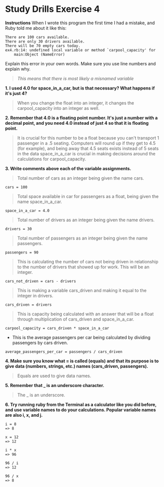 # Study Drills Exercise 4

__Instructions__
When I wrote this program the first time I had a mistake, and Ruby told me about it like this:
```
There are 100 cars available.
There are only 30 drivers available.
There will be 70 empty cars today.
ex4.rb:14: undefined local variable or method `carpool_capacity' for
    main:Object (NameError)
```
Explain this error in your own words. Make sure you use line numbers and explain why.


> _This means that there is most likely a misnamed variable_

**1. I used 4.0 for space_in_a_car, but is that necessary? What happens if it's just 4?**
> When you change the float into an integer, it changes the carpool_capacity into an integer as well.

**2. Remember that 4.0 is a floating point number. It's just a number with a decimal point, and you need 4.0 instead of just 4 so that it is floating point.**
  > It is crucial for this number to be a float because you can't transport 1 passenger in a .5 seating.  Computers will round up if they get to 4.5 (for example), and being away that 4.5 seats exists instead of 5 seats in the data space_in_a_car is crucial in making decisions around the calculations for carpool_capacity.

**3. Write comments above each of the variable assignments.**


> Total number of cars as an integer being given the name cars.
```
cars = 100
```


> Total space available in car for passengers as a float, being given the name space_in_a_car.
```
space_in_a_car = 4.0
```

> Total number of drivers as an integer being given the name drivers.
```
drivers = 30
```

> Total number of passengers as an integer being given the name passengers.
```
passengers = 90
```
> This is calculating the number of cars not being driven in relationship to the number of drivers that showed up for work.  This will be an integer.
```
cars_not_driven = cars - drivers
```

>This is making a variable cars_driven and making it equal to the integer in drivers.
```
cars_driven = drivers
```

> This is capacity being calculated with an answer that will be a float through multiplication of cars_driven and space_in_a_car.
```
carpool_capacity = cars_driven * space_in_a_car
```

- This is the average passengers per car being calculated by dividing passengers by cars driven.

```
average_passengers_per_car = passengers / cars_driven
```

**4. Make sure you know what = is called (equals) and that its purpose is to give data (numbers, strings, etc.) names (cars_driven, passengers).**
> Equals are used to give data names.

**5. Remember that _ is an underscore character.**
> The _ is an underscore.

**6. Try running ruby from the Terminal as a calculator like you did before, and use variable names to do your calculations. Popular variable names are also i, x, and j.**

```
i = 8
=> 8

x = 12
=> 12

i * x
=> 96

96 / i
=> 12

96 / x
=> 8
```
